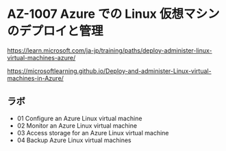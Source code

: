 # AZ-1007 Azure での Linux 仮想マシンのデプロイと管理

https://learn.microsoft.com/ja-jp/training/paths/deploy-administer-linux-virtual-machines-azure/

https://microsoftlearning.github.io/Deploy-and-administer-Linux-virtual-machines-in-Azure/

## ラボ

- 01 Configure an Azure Linux virtual machine
- 02 Monitor an Azure Linux virtual machine
- 03 Access storage for an Azure Linux virtual machine
- 04 Backup Azure Linux virtual machines
